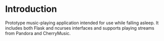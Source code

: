 # Introduction
Prototype music-playing application intended for use while falling asleep.  It includes both Flask and ncurses interfaces and supports playing streams from Pandora and CherryMusic.
